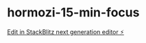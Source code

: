 # hormozi-15-min-focus

[Edit in StackBlitz next generation editor ⚡️](https://stackblitz.com/~/github.com/RostyslavDzhohola/hormozi-15-min-focus)